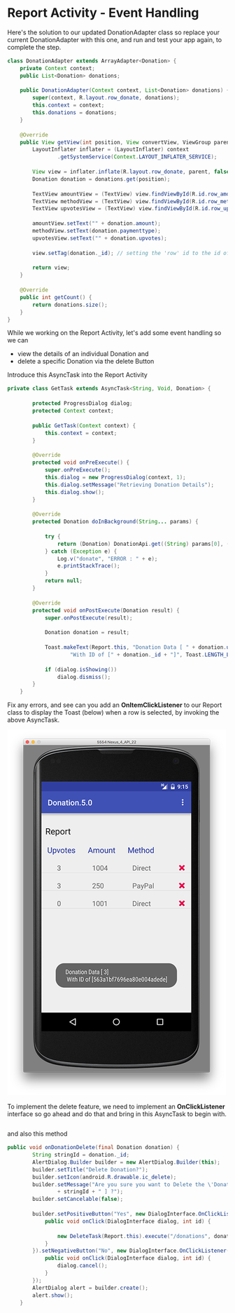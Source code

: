 # Report Activity - Event Handling

Here's the solution to our updated DonationAdapter class so replace your current DonationAdapter with this one, and run and test your app again, to complete the step.

~~~java
class DonationAdapter extends ArrayAdapter<Donation> {
    private Context context;
    public List<Donation> donations;

    public DonationAdapter(Context context, List<Donation> donations) {
        super(context, R.layout.row_donate, donations);
        this.context = context;
        this.donations = donations;
    }

    @Override
    public View getView(int position, View convertView, ViewGroup parent) {
        LayoutInflater inflater = (LayoutInflater) context
                .getSystemService(Context.LAYOUT_INFLATER_SERVICE);

        View view = inflater.inflate(R.layout.row_donate, parent, false);
        Donation donation = donations.get(position);

        TextView amountView = (TextView) view.findViewById(R.id.row_amount);
        TextView methodView = (TextView) view.findViewById(R.id.row_method);
        TextView upvotesView = (TextView) view.findViewById(R.id.row_upvotes);

        amountView.setText("" + donation.amount);
        methodView.setText(donation.paymenttype);
        upvotesView.setText("" + donation.upvotes);

        view.setTag(donation._id); // setting the 'row' id to the id of the donation

        return view;
    }

    @Override
    public int getCount() {
        return donations.size();
    }
}
~~~

While we working on the Report Activity, let's add some event handling so we can 

* view the details of an individual Donation and
* delete a specific Donation via the delete Button

Introduce this AsyncTask into the Report Activity

~~~java
private class GetTask extends AsyncTask<String, Void, Donation> {

        protected ProgressDialog dialog;
        protected Context context;

        public GetTask(Context context) {
            this.context = context;
        }

        @Override
        protected void onPreExecute() {
            super.onPreExecute();
            this.dialog = new ProgressDialog(context, 1);
            this.dialog.setMessage("Retrieving Donation Details");
            this.dialog.show();
        }

        @Override
        protected Donation doInBackground(String... params) {

            try {
                return (Donation) DonationApi.get((String) params[0], (String) params[1]);
            } catch (Exception e) {
                Log.v("donate", "ERROR : " + e);
                e.printStackTrace();
            }
            return null;
        }

        @Override
        protected void onPostExecute(Donation result) {
            super.onPostExecute(result);

            Donation donation = result;

            Toast.makeText(Report.this, "Donation Data [ " + donation.upvotes + "]\n " +
                    "With ID of [" + donation._id + "]", Toast.LENGTH_LONG).show();

            if (dialog.isShowing())
                dialog.dismiss();
        }
    }
~~~

Fix any errors, and see can you add an <b>OnItemClickListener</b> to our Report class to display the Toast (below) when a row is selected, by invoking the above AsyncTask.

![](../img/lab6s801.png)

To implement the delete feature, we need to implement an <b>OnClickListener</b> interface so go ahead and do that and bring in this AsyncTask to begin with.

~~~java

~~~

and also this method

~~~java
public void onDonationDelete(final Donation donation) {
        String stringId = donation._id;
        AlertDialog.Builder builder = new AlertDialog.Builder(this);
        builder.setTitle("Delete Donation?");
        builder.setIcon(android.R.drawable.ic_delete);
        builder.setMessage("Are you sure you want to Delete the \'Donation with ID \' \n [ "
                + stringId + " ] ?");
        builder.setCancelable(false);

        builder.setPositiveButton("Yes", new DialogInterface.OnClickListener() {
            public void onClick(DialogInterface dialog, int id) {

                new DeleteTask(Report.this).execute("/donations", donation._id);
            }
        }).setNegativeButton("No", new DialogInterface.OnClickListener() {
            public void onClick(DialogInterface dialog, int id) {
                dialog.cancel();
            }
        });
        AlertDialog alert = builder.create();
        alert.show();
    }
~~~